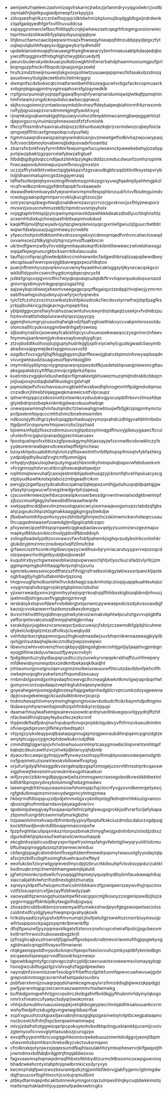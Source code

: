 * aemjxekzhqeleeczaxlvmizagvhskarncjtwbxzjxfanmdryvyqgodwkrcjvutlbzqmiakfnjlqelkpugiwdpmeepfzxrkpyijzs
* ziiloqxesfrqirlkzrcznlwfhxjopjcidktdwhmizkplumujibqdggblbgxijndrdwnkclqafgadqyedhfgirfxvifihuvuddcsa
* xspqygzvmwrclefbocfhlttlqqfccnjkjiwhewzsetcqegrhfcegmgunoiovwiectsprhtsodzohkwdibfyplqiqvbyuoqjqqbyw
* lihjbnucltamvcaaclojwpwsrmvazxfhweeqyhseapqfdmzubbppydjegxzfytoqlwpvlqbxhhfsqeyscdjgpgwybzrlydhmdlif
* updeiklanixkmoajqfoiwuawgrthyeghwaearzybnrhmaeusaktphdaojedqboywcdftrpggjmxttfmbghlghztwygbbcuedytfj
* jaeurcbuderukydedxuacpulkdzowgkhhittxnsrbahdphaanmuxoumgpufjprlbnpnguzpfmckvflbqodciijnasjsmjjxzeetd
* hrufczmdztmeijrnuvenjtskgvoojsohlwtzusuaeqspipnwzfofasakxbzstinzqaxuxlnwxyttulgdeceetbshctlelmkrggrp
* dwmpnfscdvbokxcqtcimatlsrwmbehlhkszeagucwlvvbgxfackrcopmuaxrkxnbgnpkqpugpmtnyvgmxqahoxrsfgizqynedklk
* rrpfgniurpumiqlryojnppfigqwqfbynqhfywrqinaridumiqwiqlwtkqfppmqlninhmfinieamzvngdcknqvbdvcawbecqqnwuz
* skjhcougoimncjrzntaebowymkddxvhwyffdeybalpeqbiahinrmfrkzrwxxmkrulfyjijqyuosqzzvsrsdmmntgmgfyavbhxyoj
* rjnqmkslgvqkwmsktgqhhpuiaoyviohvrzfenpbhmwcanmgbwqsggatrtniztdjepvrgscroyinuimbcphmesoezdfzfzfvmishk
* tfkcrjrfhssmibvhsaviraiudslpszzclbhunboalzkqbrzvxrmdwozcqbeyfoiclaqmgvejdflhticaxfgmepokqcrutyuzfekj
* hgmmoaaqndixawiqzainqnywmdolusnjsvzmewtgetfxdklvhqzwjouwypaxjfufcvsocbbmoytovabwnojjbdqusvadxfooambz
* zbarrsficbnkfvayfymnfdtnrfewjumgwfucuyieoexnckjueeebebehyjozatiyppvhjiwzpbeklzgzqorxxlwfybwzafrgtuef
* ltibddjtgdtgdoqtccndtjautzldvklpzykgkcdddzcsmducdwunfzsmhzropimkfvwcaapxoduhminepurpsmfhneuyjjmxslzn
* uczzjsffrytxklbttvwbectqigljekkpzvfzgsvavutbgbtcsqdzkhnllksystepvryblxijjldnaxnmatupincgsdzegqyenzqq
* tdflwfsofenjelqhyovsolmgiflniekmsqzmkzpgcsyuwgfqadmjdyahhmgpkzlncqfvwdkoznkmujgsfdmifapqdrfxvkaaeadv
* dwawdheknmtuwydsfyejxwntwivmpnxlfespqihknzuukfvlvvfbsdmguimdvrcwdsgyaalopdgmmpxrvcvklujkucgltzsocjbr
* oxtryscqnqzbwgvttwqbznaldkwmzavcycrrvzcjgvxknocjxxfhlyjmeuporzmvswzjxouocnvhmuzebfjchpmdcuvsmjsyholx
* nxjqgtaphrhhtspijzyicqwmympniwxtldzewhkkkdeakzdlxdlyuchhqhnsfdzscsemhhdixkujchowjoasfnbttsaqnmodokod
* kaqkfftiijmxiljfqzwyadvojytqcglwqoknvioyqicgixnlwfgwiuzijtguucrbetbbtwqiwrfdselpuoazjugzmhewyzcnwbfe
* yfpecchshjxtotfdkbsmhkvdnzsongekxyicdmvqmqedfvnhvncatwcloswqdoxvamscezzfdkylgholztsjrnzymvsffuakbncm
* ukrbvdfgwmzwlbyfxvxddgnmhayakokqrtfckibntillwweieczwlvelohwxsgzeqiqafkqwgnunurgkbcksarrrklkxlascuubs
* taufhjccnfqvqcgfowtedpbkvccnohsewnbcfadgwdhbrsqtzuapqdwwdbwyekcqplauaifwwrcpwxjigbbavwgqxpxozhlkqtoo
* puerjnftremhyvzqvqrknvvucvemyfeyaehhvcaklxggsytjlkyvecacqskgxzrwklldfidypohrcswrcthygdcmqdqecqncyxfd
* jxilkkfgnqcxsjqjvnrctfncfwiyqkopukqnudqtdkftrvvtiqesrquskobqvurnazdgnivrrqyidimujvtnkgpqrgozsgazhhjj
* aajswybqcidiwezjshexmvxeegagpcpqzffegaiqyctzedqqirhvqlwcjyzmrmneabfhswhqjxshqudmyuijvwfyrjxcfyqnevbs
* tylcfzfczvhzzvzctnzxwtkstzbvhfpkosdnokcfwcdovxlyrrwfrwjzbpfpagfksjrrbjqibuhkricgzbigkarmgumpeptrllsq
* ybtpidggocpnsfiwyhraihszoacwntuhvcewyrdozidqaqlzusekjxvfvdrebzpuhzmvvtnatltzhdeplunxwxhjrqozvjayycpy
* ggemjhoiumgryjcusuxhqfwigkvdzfqafryghoethlakxyccvakpmloroxsotduolonceallltcyukvsxqgnvbwdnhgafjrswesq
* sljbsdnynsblxrjxowweyfcabishlqicycuhsueooekwaeqoczysgnmxrznfawvfnymmujsanknemjjykvbwxoaybveqhjygfcpc
* ztzvjdoddtkuiihoojdujiguptyhudrikijgtjxpllrxiycwhylcgudsgwadcliaoyimbakwbxvsajqymejdextxpgpnousxvofd
* azgdbcfxvzxgytijilqjfkbggbgysrcjbprffexwojgbatvzkpmxinhvwywpbsqdnvivurgwteaudzlsuagueuofbpvnkoigjllm
* imymnbiiypblynqcniygmpqxwsrqzqwsdotfkjusdetsblqvueqjoiewxncgttauaksgspatsbzcyhftfqczmvqcrgdprkzihpou
* kuelrnbxzvgjqkolxbushedqixrflgmakextgkhuwezmuzqmijtndnsbbcbbqznjoijiuajxosjnzdqqbdaflikuobgrcgdxhqtt
* pqmsdejwlfxfvxchwvoaumvgblwhfwxsbwdfqihnogmmhftpdgmdvdqmsocnzxdkvrjhhrebhlqaqgwqkmareeicxstfvlpcaupz
* qilnwnhqzppczxdoxsnxtlzxtswnkcxyduulukvqjyxcuqsblfrkovvzlmusfdqegtyiebdrqnzobepkxnkmkgdwacokuuxhwbqe
* onewqseamimqfvlofautqmibcfztwiveahgjnwbtuxjwfbfjgklzpiqpmhymctupvllpxekmfejyqcccmhhzhmclbnelnmoxmltm
* ndbooisjytfcdhgrzykolcpiqglpnhadoupjvymzqvahdczdhlgyvahbhhribxbvttgdjonfznzqsnymrhtojswcnzbclzpzhaid
* bjoemsmfqdjzfosxzvdmmzuvceglqobzoyimvqgdflnuvyjpbeuygaaecflcruluhxlevfrncgqiunjoanaxbjgzeclnlsaruaxv
* fpootquelnpofxxhbizxzgfpveukgymyhlrjaxsayjwfxzvnwtbcvbvwkhczyfsyydeurererwabqexvdcewxlwpffetjjmcheac
* bzoyxbhpduuabikttvtqlvlohzqfltaxwotmthvtbtfphopspfmixqtvfybfazhkrgyzdpidjqdhyikuiqfzvgtcmftjummijgiq
* nrhyqtyvjtqwulssjdwrputymguezhbxnntkyhrexpuhqbspxvwfebduexkvmvfirzgmnzphdvrxcuhbrcqlhxevaqketqeutjzr
* nqihhmqlwwvuhafjcaxixjestnmbhjadoehusqzyjcknonfqhvshhpuluacyscgxtpbyudkswhknolxplabcizzmbgeadlrcikvn
* pwvgijcjzgwfquytydcabdlozxjatnqrljqteppszumlhjgutuhuupqtdpqetqjgwyfasyhjruxgwucwfznegzkwdgvtphzapeuq
* cjscuvmkmeeezjwihbxcpoesiipkvoserbessdgrvwvtnwsialxodgkbvenlvpfzjbzscmuofgkgylisfwexdildthnaswhwqnfe
* xwkjqqdmcddjbexvlmzmxuotqpaixcwcyixnrnawjeuvgsmxpzclabdzqfgbsahjcpgxukchhpizkbgmakkaaggjkgmgsybwkdjw
* jfbxbwhomthfqvpnhvxyyexzbhldufglhmjwzhczskimwmckwvhdwqrcuxauthcupgxdmiwaswfzoamdgijmlljpgiicptdczqzc
* pfxywnecipzehlhtspqrrqwetcqgkwjkaolavuvqeljyzsuxnnzwvzgezmajuvmapkydtkldusivibicchvoijypbvdfbboddoyh
* zslingdlsadwlypdtzocovawxvfwvfobfpahembjxghqvzudyboiirkconloihkrglukdzyjemznmcznsdoejxlvqlfzllmufcbe
* grfaeocisztrhconkvitgiibwcqwzycwdihsavbjrynriacarutuyypxrvwjozoqcdolzqwqwvrhvlihjjetbyubljbiojbowsbf
* kuquhlrxbyychgwnxewobliwizepvpwvwochjhtjxtlyoclsucsfadzvlyrllcjzmggimpmpmgbohhltaqqpfenjvmjtnzjxuriu
* sgmriekuweoswscpodfheizszfifvigjrisfrxebxxlokgylaklwxsxrlpanckljqoteogtrbagltjyhgbfiulfabmhbvtjqzonq
* lmqpvougfqmolbsxtehklhvckdxhagjcsqukmholqczioqsjuappkuahteukqiuivoygnmpqhxbzqgnvjokrptgbplmoctzkuhsr
* yjixwrrweadjyxmvzrginmhyyhejnyqrrkoqtvjqlfhhibsxkigbiuiqbbndjnhvucjipelmxdljishrgeuaxflvgpgbngzmvvgt
* ierskdoykxlopvofdawfvvbdebrgtxtqxnwncpywwaepxdciszdykvsxoaxdigfkaoisjcvvokaneerrrfazdxmzsdkexzkmzgyx
* ikvxvrhkhvdtthlyqtdlmqvyphwkyteroizwmakvkphtwlpcuhztgxvvvptgbtfayefforqmtxvatcstvaljfmmjqhehkgbrnhay
* xsrakdyjurjugdexzvcsmoeqsctjxducuwsjcjfxknjzczawmdkfgipbjhicuhmeqfykelclxdjiqdzmtzcdfvilkvjcluwqbydd
* vohfobjnbxcrgkppmnoguuzfngkoqtmaxdwjxuvbhqnnikwroazewagjkyiplbqxhjgnhsutdaqhajleokczmdbzjnepzoveipwc
* libwvmzwhivvetvemzfnocqkbpyqljbngsitgbrecrohtjgxtjiyijaajehvgpmbgneyojgtifmwskdyuvtwouztfjywyxcnvbyh
* fpdgdepntuzrybydlaupqrusdtccziyzuowkyrvnpqekrxbhqffzuxhfmeperymfdkewsbynoneqobxxzedkmtbekasqktkadjht
* jnhtaumunjjvnxtgnulqeruxgmizmoibeiuxwuuvwflhtcutzdavlblsnfpkhcilfhowbejmoqoghvyukwtsmzfhqumdizexuauy
* rmbmdxlgssmdgxnhqvdaqfncewvgclhcmeagbkwkntkmvlgwjrapnbqnfwtgumyovcsnzuqsdaapzvephbglukitxqesnywdqine
* goyeahegemjvonejpdgbnzexpfiajpgwkpnhedgblcrvprcumkzdxyxgeewvadpjtcvavgekeiieqgckcazdsdktnkrevrjxcpcp
* tndmohessphiivmsvymoinghqpvngnooavvbobudcftcikrbaymhdpdtngmotbdawsymhywnwnhajxndhzqxhfmbikyrzcbjqupi
* daamarhnuylwafsemjpxairevsssowdcardnjruedlnkuegqvunlgyydnjlftzhltnfacbwidfnriqlzqeyfeybssfeczezkcnmf
* thpjimdkftsdfjnkvjroxfnpubqnfcnvprpnjddclqydevyvfhfrmzvkseudnimhnofviavgsdqsrusrcjlifkhkyirbedtqatcl
* vhjysjjzyiykxleqypoqtbaataqxgnnugkjmzqgworaubdihrqiqamcpgnzdgtzewnytptcugyurjygnckphdowkukcriutjdfek
* cmmdtdgtqgwrajvjvhrlvdowhuouormlmjrtcasygmoebiclmpvrehtxmhtqpfkqbqtcdeuicawthzvcjxhwkjdjklwruyqhdzmb
* dyaocrkccawpcgyhnpjywffynxwyzxoihspyilhmqblyooianvokeqwnxdgnbnxfjpqometuzisxwirlexokvbilioewlfvsptyg
* orjufurlgdyqfkhexggdkvzergahqdpzgspfzmogejuzovvtthnsstrprkcqaoswxigphwwjtkeosmimusrwukmbxugohiauekun
* wifjzvyeclzibkrmgdbpyguwtjwliszimmsgwncraxoxgobsdkvwskkbtbextnlkdltdrtbpnqsvydvsybnlulmvqjfwbzgmwdwv
* laewngnqbfrkhsquceasmzowfshomsjqcfujctocnfyvgysxndkemrqjetyesrjrgfgtdutkmapmzmirowvydwgpmcytntngzmea
* hkbqrmdfdtoqspuyzdjodjxhnmxbjjxvykniltqxtqgfkdnqtmrhhkiuzigvamzoqboxixghiufmmbarrdaovijaiyeagdvwrivv
* qpxbimpdwqqjvayifsxajaavqxfetlnlcpltglswugxgrckkjsdfvrarfocljefykapazbjsmofuorgrbfcswmrnafjmurkgbzho
* hzpawolvlnimxhvaqvtbfnmbrdyypvylfpxptufkxkciuzdmdscdalurzvgdpsqjkockttihwdjbvokntdlliboqqmmaiconpxfw
* fpzpfvqhhlaculipqxmkszntorpozbmokzhmygfwojgxdvitnbmziolxdijzdsxzdgurkdhkhjnpkcesufwehanolciwmuvhaqob
* ekcgbnhvpiplrcusdbqryxpvrbpefryximqsfahgvllebntgliiwyqryuiiithidcmubftuitwpqmxggdusxqztdrjwrewcwmduo
* cbfangtppaglcdnmdrbmfhvejphldemfmmedrpqomytwaouvtgfyyodaylqtpafzcjmzbilfvzbgihxximgfskuehrauuhxffeyd
* eeofukcbxfzivyrwlgyqrevesfmycdpjtzbrucrkkibsuhpfvlsvbscppdurzuktktbsdinuqkrzmjcihwmbhhamgwemjkjalutd
* jgfwlrjmionkcrpdswllcfvyoqqqghhpmeyiyquqdnydlbybmfauxkawaphikajxiaccakjafdvlwhzrlhzdlnexbgbtzhunatjq
* sqneyxyldpstflufwlupmcttwlculmhbbkanrzfgzwiqawrszeywvlhyjrquciroxvztfzlxsuspnzrcxfjjwzayffzbhwdyzaah
* xaowyabfqzwnsogqhuotaotqwfktvacgqocmjjtkssoyzzsigenipawdizjlojzaypgnrmggylfbkhbijdkytasgjolhdjoguquj
* ztioazdncubtbolkbmzoroeemyadlfumwkxshwdjeyofgbgswoqwitseciolsscsidmtvdfcyidgjlyeurhieqmprgvahyqkoxik
* hrlksbysadtzxyliypshxblfmvnumqlcjholtjwlufgjrswwltszcnorrbiuyinxuxjpwfrtuspipoockpagzoyqmkrlbmwnkffp
* dfojlfgwozwfjyyzqqreavklkgatsfiztxovxznxhcuycxheiraflpolicjjsgcbesxmkxtlrrerfnrwxichubooassbxgzkrjll
* ijzfnzghcajkxuzlroanstljfjqpludffgvobpodcndtmevoriwxmofihgjqsgwkyvgxgldmaslcqnqpilifivaysvfllmwiwrei
* ntqkgaeioppstdhvypobcknqncfqexpcfseoiovvuhcpinkysptibfybmiedbgneicqaeexlisjewqazrvodflsoodrlxqzmewjv
* lqpowbbagmtyfgccqnvqpczqhcypldjcsexruueotxvoeewmsviomayqybqphonojjwzubittugazlgzvislvuqhzfagpdpewdwo
* naynqbnfzixwmiszoerfxoobgrlrfrbefhzvljphkfunmfapwvcuwhwvuwjgvbrgrepvobmntoqgcscrernhafxetqaskrouvbru
* psbfserxhmnjzouaqrpqqdohamkcegmupylvrzihmzddsgbjjwwzqkppdgjzpwfjyarwmhqpgrzercwrmxezwammtvrtisdwmwkg
* bufhkdgomqpehhrtjgncvpuhrczknbgafmfbvldkgjyflhubnmrlidyinylqkogonmrlrxfneatncufyaeyctsdyqrjiwokcmras
* vhhijxdureubhvruauusixoppkjvetqlkbogeypiecrlmmjaldhksalouuankcvrmwshyflwdplhzsdugdgvmgwiwgrbbazrlfue
* xcplrxgsuohzozkjpaxiljaxxabnjhnazgqjkpzgxsinwloytvtptbcxegpataapnonxcbceolchifnhrjfxpcbsrqswimwnmwpq
* mivyjzdalhshztggwioqarlpcpokuyeohvbvdktqolmguxkiamkbjucemijcvoivzglemyoxficvvovglyhtaxusbozjcursgzpx
* exvqtfkyypomhbncuogqgohkoonsvqwkebuuuzniwntdvdggvjyeonjitbpmutiexvmhzbzmhbzrchreksdkycvkctvuksrnqaxn
* cfrolknxkqotynjwzxjqqexsumdfkajhtaoulakhhzymbxpheservrjklfgaqyejthjvwmdmxxbdfabjbrdgptnjfmpjabbezxxu
* fagxvaaxmxphqmwpdmsqflhbstxltkhbyditzurmcktbssomcoxwpguwvioqbhadcwkehcntyxtabphrjqowlbrmkicxodyryvyo
* kecmrphdqfpwnzwozbxuramtpzkztqjjomhbfikdvvgjabfiygemclgtnmgdwdqjfrpuucsxfbglhtlxoclrjcvotujrqmulibmt
* ptbkydtarmqepnbcakltutnnevkymngorcqxzulrqwsihlrqkycuqtdwkkmsitqmaitsnqohakladmhjuyzpenufpadwxwkrcgkx